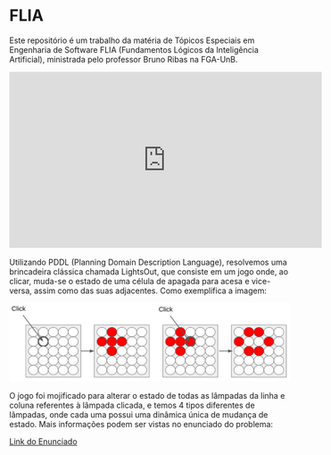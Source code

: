 # FLIA

Este repositório é um trabalho da matéria de Tópicos Especiais em Engenharia de Software FLIA (Fundamentos Lógicos da Inteligência Artificial), ministrada pelo professor Bruno Ribas na FGA-UnB.

<!--
![LightsOut em ação](./images/lightsOutVideoShort.mp4)
-->

<iframe width="560" height="315" src="https://www.youtube.com/embed/0h7ywyQh48c" frameborder="0" allowfullscreen></iframe>

<!--
<video controls>
  <source src="./images/lightsOutVideoShort.mp4" type="video/mp4">
  Seu navegador não suporta o elemento <code>video</code>.
</video>
-->

Utilizando PDDL (Planning Domain Description Language), resolvemos uma brincadeira clássica chamada LightsOut, que consiste em um jogo onde, ao clicar, muda-se o estado de uma célula de apagada para acesa e vice-versa, assim como das suas adjacentes. Como exemplifica a imagem:

![Exemplo do jogo LightsOut](./images/lightsOutExemple.png)

O jogo foi mojificado para alterar o estado de todas as lâmpadas da linha e coluna referentes à lâmpada clicada, e temos 4 tipos diferentes de lâmpadas, onde cada uma possui uma dinâmica única de mudança de estado. Mais informações podem ser vistas no enunciado do problema:

[Link do Enunciado](https://moj.naquadah.com.br/cgi-bin/score.sh/bcr-FLIA-2024_1-lightsoutrgb)



